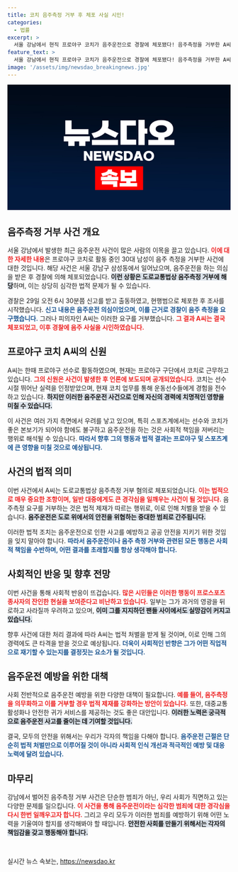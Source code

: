 ```yaml
---
title: 코치 음주측정 거부 후 체포 사실 시인!
categories:
  - 법률
excerpt: >
  서울 강남에서 현직 프로야구 코치가 음주운전으로 경찰에 체포됐다! 음주측정을 거부한 A씨, 결국 음주 사실을 시인했는데, 그의 처벌은 어떻게 될까? 클릭해서 사건의 전말을 확인하세요!
feature_text: >
  서울 강남에서 현직 프로야구 코치가 음주운전으로 경찰에 체포됐다! 음주측정을 거부한 A씨, 결국 음주 사실을 시인했는데, 그의 처벌은 어떻게 될까? 클릭해서 사건의 전말을 확인하세요!
image: '/assets/img/newsdao_breakingnews.jpg'
---
```


<p><img src="/assets/img/newsdao_breakingnews.jpg" alt="ontimetimes 속보" /></p>

<h2 data-ke-size="size26">음주측정 거부 사건 개요</h2>

<p data-ke-size="size16">서울 강남에서 발생한 최근 음주운전 사건이 많은 사람의 이목을 끌고 있습니다. <b><span style="color: #ee2323;">이에 대한 자세한 내용</span></b>은 프로야구 코치로 활동 중인 30대 남성이 음주 측정을 거부한 사건에 대한 것입니다. 해당 사건은 서울 강남구 삼성동에서 일어났으며, 음주운전을 하는 의심을 받은 후 경찰에 의해 체포되었습니다. <b><span style="background-color: #21538527;">이런 상황은 도로교통법상 음주측정 거부에 해당</span></b>하며, 이는 상당히 심각한 법적 문제가 될 수 있습니다.</p>

<p data-ke-size="size16">경찰은 29일 오전 6시 30분쯤 신고를 받고 출동하였고, 현행범으로 체포한 후 조사를 시작했습니다. <b><span style="color: #1a5490;">신고 내용은 음주운전 의심이었으며, 이를 근거로 경찰이 음주 측정을 요구했습니다.</span></b> 그러나 피의자인 A씨는 이러한 요구를 거부했습니다. <b><span style="color: #ee2323;">그 결과 A씨는 결국 체포되었고, 이후 경찰에 음주 사실을 시인하였습니다.</span></b></p>

<h2 data-ke-size="size26">프로야구 코치 A씨의 신원</h2>

<p data-ke-size="size16">A씨는 한때 프로야구 선수로 활동하였으며, 현재는 프로야구 구단에서 코치로 근무하고 있습니다. <b><span style="color: #ee2323;">그의 신원은 사건이 발생한 후 언론에 보도되며 공개되었습니다.</span></b> 코치는 선수 시절 뛰어난 실력을 인정받았으며, 현재 코치 업무를 통해 운동선수들에게 경험을 전수하고 있습니다. <b><span style="background-color: #21538527;">하지만 이러한 음주운전 사건으로 인해 자신의 경력에 치명적인 영향을 미칠 수 있습니다.</span></b></p>

<p data-ke-size="size16">이 사건은 여러 가지 측면에서 우려를 낳고 있으며, 특히 스포츠계에서는 선수와 코치가 좋은 본보기가 되어야 함에도 불구하고 음주운전을 하는 것은 사회적 책임을 저버리는 행위로 해석될 수 있습니다. <b><span style="color: #1a5490;">따라서 향후 그의 행동과 법적 결과는 프로야구 및 스포츠계에 큰 영향을 미칠 것으로 예상됩니다.</span></b></p>

<h2 data-ke-size="size26">사건의 법적 의미</h2>

<p data-ke-size="size16">이번 사건에서 A씨는 도로교통법상 음주측정 거부 혐의로 체포되었습니다. <b><span style="color: #ee2323;">이는 법적으로 매우 중요한 조항이며, 일반 대중에게도 큰 경각심을 일깨우는 사건이 될 것입니다.</span></b> 음주측정 요구를 거부하는 것은 법적 제재가 따르는 행위로, 이로 인해 처벌을 받을 수 있습니다. <b><span style="background-color: #21538527;">음주운전은 도로 위에서의 안전을 위협하는 중대한 범죄로 간주됩니다.</span></b></p>

<p data-ke-size="size16">이러한 법적 조치는 음주운전으로 인한 사고를 예방하고 공공 안전을 지키기 위한 것임을 잊지 말아야 합니다. <b><span style="color: #1a5490;">따라서 음주운전이나 음주 측정 거부와 관련된 모든 행동은 사회적 책임을 수반하며, 어떤 결과를 초래할지를 항상 생각해야 합니다.</span></b></p>

<h2 data-ke-size="size26">사회적인 반응 및 향후 전망</h2>

<p data-ke-size="size16">이번 사건을 통해 사회적 반응이 뜨겁습니다. <b><span style="color: #ee2323;">많은 시민들은 이러한 행동이 프로스포츠 종사자의 잔인한 현실을 보여준다고 비난하고 있습니다.</span></b> 일부는 그가 과거의 영광을 뒤로하고 사라질까 우려하고 있으며, <b><span style="background-color: #21538527;">이미 그를 지지하던 팬들 사이에서도 실망감이 커지고 있습니다.</span></b></p>

<p data-ke-size="size16">향후 사건에 대한 처리 결과에 따라 A씨는 법적 처벌을 받게 될 것이며, 이로 인해 그의 경력에도 큰 타격을 받을 것으로 예상됩니다. <b><span style="color: #1a5490;">더욱이 사회적인 반향은 그가 어떤 직업적으로 재기할 수 있는지를 결정짓는 요소가 될 것입니다.</span></b></p>

<h2 data-ke-size="size26">음주운전 예방을 위한 대책</h2>

<p data-ke-size="size16">사회 전반적으로 음주운전 예방을 위한 다양한 대책이 필요합니다. <b><span style="color: #ee2323;">예를 들어, 음주측정을 의무화하고 이를 거부할 경우 법적 제재를 강화하는 방안이 있습니다.</span></b> 또한, 대중교통 활성화나 안전한 귀가 서비스를 제공하는 것도 좋은 대안입니다. <b><span style="background-color: #21538527;">이러한 노력은 궁극적으로 음주운전 사고를 줄이는 데 기여할 것입니다.</span></b></p>

<p data-ke-size="size16">결국, 모두의 안전을 위해서는 우리가 각자의 책임을 다해야 합니다. <b><span style="color: #1a5490;">음주운전 근절은 단순히 법적 처벌만으로 이루어질 것이 아니라 사회적 인식 개선과 적극적인 예방 및 대응 노력에 달려 있습니다.</span></b></p>

<h2 data-ke-size="size26">마무리</h2>

<p data-ke-size="size16">강남에서 벌어진 음주측정 거부 사건은 단순한 범죄가 아닌, 우리 사회가 직면하고 있는 다양한 문제를 일으킵니다. <b><span style="color: #ee2323;">이 사건을 통해 음주운전이라는 심각한 범죄에 대한 경각심을 다시 한번 일깨우고자 합니다.</span></b> 그리고 우리 모두가 이러한 범죄를 예방하기 위해 어떤 노력을 기울여야 할지를 생각해봐야 할 때입니다. <b><span style="background-color: #21538527;">안전한 사회를 만들기 위해서는 각자의 책임감을 갖고 행동해야 합니다.</span></b></p>

<p data-ke-size="size16">&nbsp;</p>
실시간 뉴스 속보는, <a href="https://newsdao.kr" rel="dofollow">https://newsdao.kr</a>


